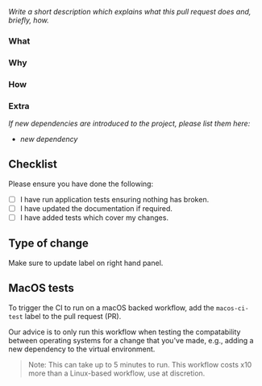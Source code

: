 _Write a short description which explains what this pull request does and, briefly, how._

### What

### Why

### How

### Extra

_If new dependencies are introduced to the project, please list them here:_

* _new dependency_

## Checklist

Please ensure you have done the following:

* [ ] I have run application tests ensuring nothing has broken.
* [ ] I have updated the documentation if required.
* [ ] I have added tests which cover my changes.

## Type of change

Make sure to update label on right hand panel.

## MacOS tests

To trigger the CI to run on a macOS backed workflow, add the `macos-ci-test` label to the pull request (PR).

Our advice is to only run this workflow when testing the compatability between operating systems for a change that you've made, e.g., adding a new dependency to the virtual environment.

> Note: This can take up to 5 minutes to run. This workflow costs x10 more than a Linux-based workflow, use at discretion.
